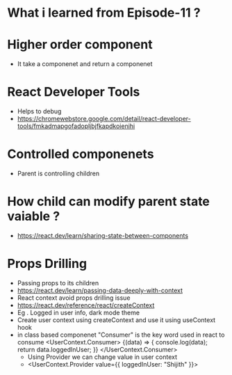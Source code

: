 # What i learned from Episode-11 ?

# Higher order component

- It take a componenet and return a componenet

# React Developer Tools

- Helps to debug
- https://chromewebstore.google.com/detail/react-developer-tools/fmkadmapgofadopljbjfkapdkoienihi

# Controlled componenets

- Parent is controlling children

# How child can modify parent state vaiable ?

- https://react.dev/learn/sharing-state-between-components

# Props Drilling

- Passing props to its children
- https://react.dev/learn/passing-data-deeply-with-context
- React context avoid props drilling issue
- https://react.dev/reference/react/createContext
- Eg . Logged in user info, dark mode theme
- Create user context using createContext and use it using useContext hook
- in class based componenet "Consumer" is the key word used in react to consume
  <UserContext.Consumer>
  {(data) => {
  console.log(data);
  return data.loggedInUser;
  }}
  </UserContext.Consumer>
  - Using Provider we can change value in user context
  - <UserContext.Provider value={{ loggedInUser: "Shijith" }}>

